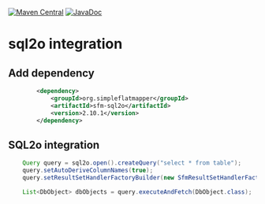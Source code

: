 [![Maven Central](https://img.shields.io/maven-central/v/org.simpleflatmapper/sfm-sql2o.svg)](https://maven-badges.herokuapp.com/maven-central/org.simpleflatmapper/sfm-sql2o)
[![JavaDoc](https://img.shields.io/badge/javadoc-2.10.1-blue.svg)](http://www.javadoc.io/doc/org.simpleflatmapper/sfm-sql2o)

# sql2o integration

## Add dependency

```xml
		<dependency>
			<groupId>org.simpleflatmapper</groupId>
			<artifactId>sfm-sql2o</artifactId>
			<version>2.10.1</version>
		</dependency>
```

## SQL2o integration

```java
    Query query = sql2o.open().createQuery("select * from table");
    query.setAutoDeriveColumnNames(true);
    query.setResultSetHandlerFactoryBuilder(new SfmResultSetHandlerFactoryBuilder());

    List<DbObject> dbObjects = query.executeAndFetch(DbObject.class);
```